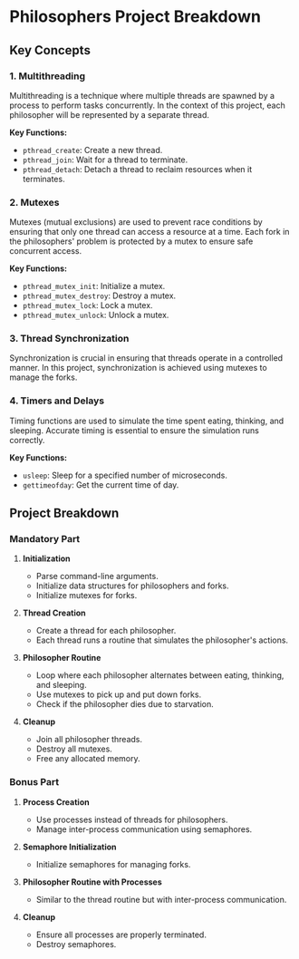 # Philosophers Project Breakdown

## Key Concepts

### 1. Multithreading
Multithreading is a technique where multiple threads are spawned by a process to perform tasks concurrently. In the context of this project, each philosopher will be represented by a separate thread.

**Key Functions:**
- `pthread_create`: Create a new thread.
- `pthread_join`: Wait for a thread to terminate.
- `pthread_detach`: Detach a thread to reclaim resources when it terminates.

### 2. Mutexes
Mutexes (mutual exclusions) are used to prevent race conditions by ensuring that only one thread can access a resource at a time. Each fork in the philosophers' problem is protected by a mutex to ensure safe concurrent access.

**Key Functions:**
- `pthread_mutex_init`: Initialize a mutex.
- `pthread_mutex_destroy`: Destroy a mutex.
- `pthread_mutex_lock`: Lock a mutex.
- `pthread_mutex_unlock`: Unlock a mutex.

### 3. Thread Synchronization
Synchronization is crucial in ensuring that threads operate in a controlled manner. In this project, synchronization is achieved using mutexes to manage the forks.

### 4. Timers and Delays
Timing functions are used to simulate the time spent eating, thinking, and sleeping. Accurate timing is essential to ensure the simulation runs correctly.

**Key Functions:**
- `usleep`: Sleep for a specified number of microseconds.
- `gettimeofday`: Get the current time of day.

## Project Breakdown

### Mandatory Part

1. **Initialization**
   - Parse command-line arguments.
   - Initialize data structures for philosophers and forks.
   - Initialize mutexes for forks.

2. **Thread Creation**
   - Create a thread for each philosopher.
   - Each thread runs a routine that simulates the philosopher's actions.

3. **Philosopher Routine**
   - Loop where each philosopher alternates between eating, thinking, and sleeping.
   - Use mutexes to pick up and put down forks.
   - Check if the philosopher dies due to starvation.

4. **Cleanup**
   - Join all philosopher threads.
   - Destroy all mutexes.
   - Free any allocated memory.

### Bonus Part

1. **Process Creation**
   - Use processes instead of threads for philosophers.
   - Manage inter-process communication using semaphores.

2. **Semaphore Initialization**
   - Initialize semaphores for managing forks.

3. **Philosopher Routine with Processes**
   - Similar to the thread routine but with inter-process communication.

4. **Cleanup**
   - Ensure all processes are properly terminated.
   - Destroy semaphores.
